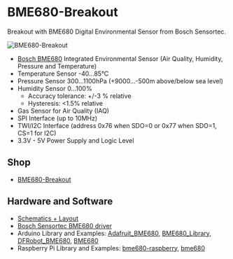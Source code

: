 # BME680-Breakout
Breakout with BME680 Digital Environmental Sensor from Bosch Sensortec.

![BME680-Breakout](https://github.com/watterott/BME680-Breakout/raw/master/hardware/BME680-Breakout_v10.jpg)

* [Bosch BME680](https://www.bosch-sensortec.com/bst/products/all_products/bme680) Integrated Environmental Sensor (Air Quality, Humidity, Pressure and Temperature)
* Temperature Sensor -40...85°C
* Pressure Sensor 300...1100hPa (+9000...-500m above/below sea level)
* Humidity Sensor 0...100%
  * Accuracy tolerance: +/-3 % relative
  * Hysteresis: <1.5% relative
* Gas Sensor for Air Quality (IAQ)
* SPI Interface (up to 10MHz)
* TWI/I2C Interface (address 0x76 when SDO=0 or 0x77 when SDO=1, CS=1 for I2C)
* 3.3V - 5V Power Supply and Logic Level


## Shop
* [BME680-Breakout](http://www.watterott.com/en/BME680-Breakout)


## Hardware and Software
* [Schematics + Layout](https://github.com/watterott/BME680-Breakout/tree/master/hardware)
* [Bosch Sensortec BME680 driver](https://github.com/BoschSensortec/BME680_driver)
* Arduino Library and Examples: [Adafruit_BME680](https://github.com/adafruit/Adafruit_BME680), [BME680_Library](https://github.com/vicatcu/BME680_Breakout/tree/master/BME680_Library), [DFRobot_BME680](https://github.com/DFRobot/DFRobot_BME680), [BME680](https://github.com/kriswiner/BME680)
* Raspberry Pi Library and Examples: [bme680-raspberry](https://github.com/twartzek/bme680-raspberry), [bme680](https://github.com/pimoroni/bme680)
